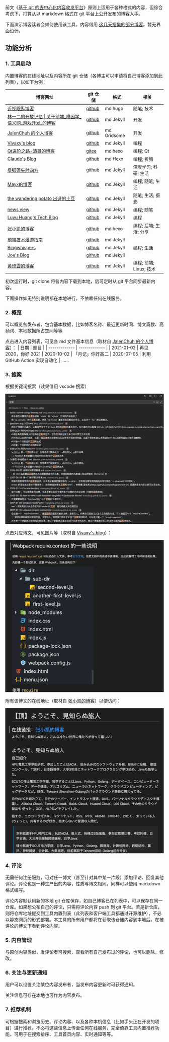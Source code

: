 前文《[基于 git 的去中心化内容收发平台](https://zhuanlan.zhihu.com/p/346258393)》原则上适用于各种格式的内容，但综合考虑下，打算从以 markdown 格式在 git 平台上公开发布的博客入手。

下面演示博客读者会如何使用该工具，内容借用 [这几天搜集的部分博客](https://gitee.com/zhishi/collection-of-chinese-blogs)。暂无界面设计。

## 功能分析

### 1. 工具启动

内置博客的在线地址以及内容所在 git 仓储（各博主可以申请将自己博客添加到此列表），以如下为例：

| 博客网址 | git 仓储 | 格式 | 相关
| ------------- | ------------- | ------------- | ------------- |
| [近视眼逛博客](https://ditou.org/) | [github](https://github.com/1078503/blog) | md hugo | 随笔; 技术
| [林一二的开放记忆 \| 关于前端_模因学_语义网_游戏开发_的博客](https://onetwo.ren/) | [github](https://github.com/linonetwo/linonetwo.github.io) | md Jekyll | 开发
| [JalenChuh 的个人博客](https://blog.jalenchuh.cn/) | [github](https://github.com/jalenchuh/blog) | md Gridsome | 开发
| [Vivaxy's blog](https://vivaxyblog.github.io) | [github](https://github.com/vivaxyblog/vivaxyblog.github.io) | md Jekyll | 编程
| [Qt进阶之路-涛哥的博客](https://jaredtao.gitee.io/) | [gitee](https://gitee.com/jaredtao/jaredtao/tree/tao/) | md hexo | 编程; Qt
| [Claude's Blog](https://claude-ray.github.io) | [github](https://github.com/claude-ray/claude-ray.github.io) | md Hexo| 编程; 折腾
| [桑弧蓬矢射四方](https://iphyer.github.io/) | [github](https://github.com/iphyer/iphyer.github.io) | md Jekyll | 深度学习; 科研; 生活
| [Mayx的博客](https://mabbs.github.io/) | [github](https://github.com/mabbs/mabbs.github.io) | md Jekyll | 编程; 随笔; 生活
| [the wandering potato 出遊的土豆](https://thewanderingpotato.github.io/) | [github](https://github.com/thewanderingpotato/thewanderingpotato.github.io) | md Jekyll | 随笔; 生活; 摄影
| [news view](https://zsqk.github.io/news/) | [github](https://github.com/zsqk/news) | md Jekyll | 编程; 随笔
| [Luyu Huang's Tech Blog](https://luyuhuang.tech/) | [github](https://github.com/luyuhuang/luyuhuang.github.io) | md Jekyll | 编程
| [张小凯的博客](https://jasonkayzk.github.io/) | [github](https://github.com/jasonkayzk/jasonkayzk.github.io) | md hexo | 编程; 后端; 生活; 分享
| [前端技术漫游指南](http://qingbob.com/) | [github](https://github.com/hh54188/jekyll-blog) | md Jekyll
| [Bingwhispers](https://cyril3.github.io) | [github](https://github.com/cyril3/cyril3.github.io) | md Jekyll | 编程; 生活
| [Joe's Blog](https://hijiangtao.github.io/) | [github](https://github.com/hijiangtao/hijiangtao.github.io) | md Jekyll
| [黄琦雲的博客](https://knightyun.github.io/) | [github](https://github.com/knightyun/knightyun.github.io) | md Jekyll | 编程; 前端; Linux; 技术

初次运行时，git clone 将各内容下载到本地，后可定时从 git 平台同步最新内容。

下面操作如无特别说明都在本地进行，不依赖任何在线服务。

### 2. 概览

可以概览各发布者，包含基本数据，比如博客名称、最近更新时间、博文篇数、高频词、本地数据所占空间等等

点击进入内容列表，可见各 md 文件基本信息（取材自 [JalenChuh 的个人博客](https://blog.jalenchuh.cn/)）：
| 日期 | 题目 |
| ------------- | ------------- |
| 2021-01-02 | 再见 2020，你好 2021
| 2020-10-02 | 「月记」你好高二
| 2020-07-05 | 利用 GitHub Action 实现自动化
| ……

### 3. 搜索

根据关键词搜索（效果借用 vscode 搜索）

![](截图/2021-01-27_搜索.png)

点击对应博文，可见图片等（取材自 [Vivaxy's blog](https://vivaxyblog.github.io/2017/07/12/webpack-require-context.html)）：

![](截图/2021-01-27_博文.png)

附有该博文的在线地址（取材自 [张小凯的博客](https://jasonkayzk.github.io/2020/09/12/%E3%80%90%E9%A1%B6%E3%80%91%E3%82%88%E3%81%86%E3%81%93%E3%81%9D%E3%80%81%E8%A6%8B%E7%9F%A5%E3%82%89%E3%81%AC%E6%97%85%E4%BA%BA/)）以便访问：

![链接](截图/2021-02-10_链接示例.png)


### 4. 评论
无需任何注册服务，可对任一博文（甚至针对其中某一片段）添加评论、回复其他评论。评论也是一种生产出的内容，性质与博文相同，同样可以使用 markdown 格式编写。

评论内容默认用新的本地 git 仓库保存，如自己博客已在列表中，可以保存在同一仓库。如果想公布自己的评论，只需将评论内容 push 到 git 平台。若是新仓库，则将仓库地址提交到工具内置列表（此列表和客户端工具都通过开源维护），不必以静态网页的形式部署。本工具的所有用户都将在获取该仓储内容到本地后，在被评论的博文下看到评论内容。


### 5. 内容管理

与原创内容类似，发评论者可搜索、查看所有自己发布过的评论，也可以删除、修改。

### 6. 关注与更新通知

用户可以设置关注某位内容发布者，当发布内容更新时可获得通知。

关注信息可存在本地也可作为内容发布。

### 7. 推荐机制

可根据搜索和浏览历史、评论内容、以及各种本机信息（比如手头正在开发的项目）进行推荐。不必将这些信息上传至任何在线服务，完全倚靠工具内置推荐功能。可用于在搜索排序、工具首页内容、实时通知等等。
